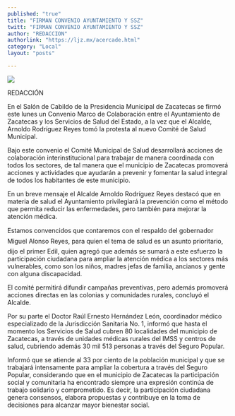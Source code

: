 ```yaml
---
published: "true"
title: "FIRMAN CONVENIO AYUNTAMIENTO Y SSZ"
twitt: "FIRMAN CONVENIO AYUNTAMIENTO Y SSZ"
author: "REDACCION"
authorlink: "https://ljz.mx/acercade.html"
category: "Local"
layout: "posts"

---
```

![](http://i.imgur.com/isPTupgm.jpg
)


  REDACCIÓN



  En el Salón de Cabildo de la Presidencia Municipal de Zacatecas se firmó este lunes un Convenio Marco de Colaboración entre el Ayuntamiento de Zacatecas y los Servicios de Salud del Estado, a la vez que el Alcalde, Arnoldo Rodríguez Reyes tomó la protesta al nuevo Comité de Salud Municipal.



Bajo este convenio el Comité Municipal de Salud desarrollará acciones de colaboración interinstitucional para trabajar de manera coordinada con todos los sectores, de tal manera que el municipio de Zacatecas promoverá acciones y actividades que ayudarán a prevenir y fomentar la salud integral de todos los habitantes de este municipio.  

  En un breve mensaje el Alcalde Arnoldo Rodríguez Reyes destacó que en materia de salud el Ayuntamiento privilegiará la prevención como el método que permita reducir las enfermedades, pero también para mejorar la atención médica.



  Estamos convencidos que contaremos con el respaldo del gobernador Miguel Alonso Reyes, para quien el tema de salud es un asunto prioritario, dijo el primer Edil, quien agregó que además se sumará a este esfuerzo la participación ciudadana para ampliar la atención médica a los sectores más vulnerables, como son los niños, madres jefas de familia, ancianos y gente con alguna discapacidad.



  El comité permitirá difundir campañas preventivas, pero además promoverá acciones directas en las colonias y comunidades rurales, concluyó el Alcalde.



  Por su parte el Doctor Raúl Ernesto Hernández León, coordinador médico especializado de la Jurisdicción Sanitaria No. 1, informó que hasta el momento los Servicios de Salud cubren 80 localidades del municipio de Zacatecas, a través de unidades médicas rurales del IMSS y centros de salud, cubriendo además 30 mil 513 personas a través del Seguro Popular.



  Informó que se atiende al 33 por ciento de la población municipal y que se trabajará intensamente para ampliar la cobertura a través del Seguro Popular, considerando que en el municipio de Zacatecas la participación social y comunitaria ha encontrado siempre una expresión continúa de trabajo solidario y comprometido. Es decir, la participación ciudadana genera consensos, elabora propuestas y contribuye en la toma de decisiones para alcanzar mayor bienestar social.

